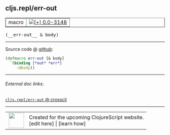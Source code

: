## cljs.repl/err-out



 <table border="1">
<tr>
<td>macro</td>
<td><a href="https://github.com/cljsinfo/cljs-api-docs/tree/0.0-3148"><img valign="middle" alt="[+] 0.0-3148" title="Added in 0.0-3148" src="https://img.shields.io/badge/+-0.0--3148-lightgrey.svg"></a> </td>
</tr>
</table>


 <samp>
(__err-out__ & body)<br>
</samp>

---







Source code @ [github](https://github.com/clojure/clojurescript/blob/r1.7.228/src/main/clojure/cljs/repl.cljc#L38-L40):

```clj
(defmacro err-out [& body]
  `(binding [*out* *err*]
     ~@body))
```

<!--
Repo - tag - source tree - lines:

 <pre>
clojurescript @ r1.7.228
└── src
    └── main
        └── clojure
            └── cljs
                └── <ins>[repl.cljc:38-40](https://github.com/clojure/clojurescript/blob/r1.7.228/src/main/clojure/cljs/repl.cljc#L38-L40)</ins>
</pre>

-->

---



###### External doc links:

[`cljs.repl/err-out` @ crossclj](http://crossclj.info/fun/cljs.repl/err-out.html)<br>

---

 <table>
<tr><td>
<img valign="middle" align="right" width="48px" src="http://i.imgur.com/Hi20huC.png">
</td><td>
Created for the upcoming ClojureScript website.<br>
[edit here] | [learn how]
</td></tr></table>

[edit here]:https://github.com/cljsinfo/cljs-api-docs/blob/master/cljsdoc/cljs.repl/err-out.cljsdoc
[learn how]:https://github.com/cljsinfo/cljs-api-docs/wiki/cljsdoc-files

<!--

This information was too distracting to show to readers, but I'll leave it
commented here since it is helpful to:

- pretty-print the data used to generate this document
- and show how to retrieve that data



The API data for this symbol:

```clj
{:ns "cljs.repl",
 :name "err-out",
 :type "macro",
 :signature ["[& body]"],
 :source {:code "(defmacro err-out [& body]\n  `(binding [*out* *err*]\n     ~@body))",
          :title "Source code",
          :repo "clojurescript",
          :tag "r1.7.228",
          :filename "src/main/clojure/cljs/repl.cljc",
          :lines [38 40]},
 :full-name "cljs.repl/err-out",
 :full-name-encode "cljs.repl/err-out",
 :history [["+" "0.0-3148"]]}

```

Retrieve the API data for this symbol:

```clj
;; from Clojure REPL
(require '[clojure.edn :as edn])
(-> (slurp "https://raw.githubusercontent.com/cljsinfo/cljs-api-docs/catalog/cljs-api.edn")
    (edn/read-string)
    (get-in [:symbols "cljs.repl/err-out"]))
```

-->
